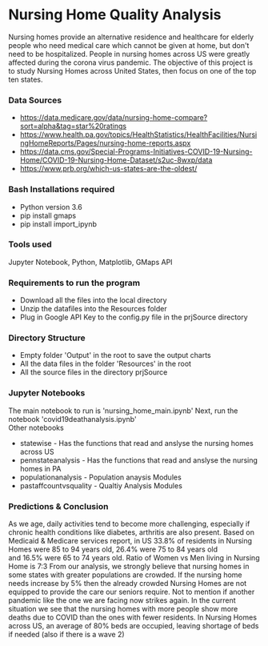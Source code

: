 # Nursing Home Quality Analysis
Nursing homes provide an alternative residence and healthcare for elderly people who need medical care which cannot be given at home, but don't need to be hospitalized. People in nursing homes across US were greatly affected during the corona virus pandemic. The objective of this project is to study Nursing Homes across United States, then focus on one of the top ten states.

### Data Sources
* https://data.medicare.gov/data/nursing-home-compare?sort=alpha&tag=star%20ratings
* https://www.health.pa.gov/topics/HealthStatistics/HealthFacilities/NursingHomeReports/Pages/nursing-home-reports.aspx
* https://data.cms.gov/Special-Programs-Initiatives-COVID-19-Nursing-Home/COVID-19-Nursing-Home-Dataset/s2uc-8wxp/data
* https://www.prb.org/which-us-states-are-the-oldest/

### Bash Installations required
* Python version 3.6
* pip install gmaps
* pip install import_ipynb

### Tools used
Jupyter Notebook, Python, Matplotlib, GMaps API
 
### Requirements to run the program
* Download all the files into the local directory
* Unzip the datafiles into the Resources folder 
* Plug in Google API Key to the config.py file in the prjSource directory    
    
### Directory Structure
* Empty folder 'Output' in the root to save the output charts
* All the data files in the folder 'Resources' in the root
* All the source files in the directory prjSource
 
### Jupyter Notebooks
The main notebook to run is 'nursing_home_main.ipynb'
Next, run the notebook 'covid19deathanalysis.ipynb'    
Other notebooks
* statewise - Has the functions that read and anslyse the nursing homes across US
* pennstateanalysis  -  Has the functions that read and anslyse the nursing homes in PA
* populationanalysis -  Population anaysis Modules
* pastaffcountvsquality - Qualtiy Analysis Modules

    
### Predictions & Conclusion
As we age, daily activities tend to become more challenging, especially if chronic health conditions like diabetes, arthritis are also present. Based on Medicaid & Medicare services report, in US 33.8% of residents in Nursing Homes were 85 to 94 years old, 26.4% were 75 to 84 years old and 16.5% were 65 to 74 years old.
Ratio of Women vs Men living in Nursing Home is 7:3
From our analysis, we strongly believe that nursing homes in some states with greater populations are crowded.
If the nursing home needs increase by 5% then the already crowded Nursing Homes are not equipped to provide the care our seniors require. Not to mention if another pandemic like the one we are facing now strikes again.
In the current situation we see that the nursing homes with more people show more deaths due to COVID than the ones with fewer residents.
In Nursing Homes across US, an average of 80% beds are occupied, leaving shortage of beds if needed (also if there is a wave 2) 



